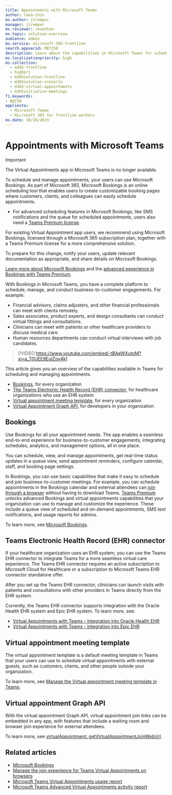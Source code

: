 ```yaml
---
title: Appointments with Microsoft Teams
author: lana-chin
ms.author: jtremper
manager: jtremper
ms.reviewer: revathim
ms.topic: solution-overview
audience: admin
ms.service: microsoft-365-frontline
search.appverid: MET150
description: Learn about the capabilities in Microsoft Teams for scheduling and managing virtual appointments.
ms.localizationpriority: high
ms.collection: 
  - m365-frontline
  - highpri
  - m365solution-frontline
  - m365solution-scenario
  - m365-virtual-appointments 
  - m365initiative-meetings
f1.keywords:
- NOCSH
appliesto: 
  - Microsoft Teams
  - Microsoft 365 for frontline workers
ms.date: 10/26/2023
---
```


# Appointments with Microsoft Teams

> [!IMPORTANT]
> The Virtual Appointments app in Microsoft Teams is no longer available.
>
> To schedule and manage appointments, your users can use Microsoft Bookings. As part of Microsoft 365, Microsoft Bookings is an online scheduling tool that enables users to create customizable booking pages where customers, clients, and colleagues can easily schedule appointments.
>
> - For advanced scheduling features in Microsoft Bookings, like SMS notifications and the queue for scheduled appointments, users also need a [Teams Premium license](/microsoftteams/enhanced-teams-experience/enhanced-teams-experience).
>
> For existing Virtual Appointment app users, we recommend using Microsoft Bookings, licensed through a Microsoft 365 subscription plan, together with a Teams Premium license for a more comprehensive solution.
>
> To prepare for this change, notify your users, update relevant documentation as appropriate, and share details on Microsoft Bookings.
>
> [Learn more about Microsoft Bookings](/microsoft-365/bookings/bookings-overview) and the [advanced experience in Bookings with Teams Premium](https://techcommunity.microsoft.com/blog/microsoftteamsblog/teams-premium-enhances-scheduling-in-microsoft-bookings/4292193).

With Bookings in Microsoft Teams, you have a complete platform to schedule, manage, and conduct business-to-customer engagements. For example:

- Financial advisors, claims adjusters, and other financial professionals can meet with clients remotely.
- Sales associates, product experts, and design consultants can conduct virtual fittings and consultations.
- Clinicians can meet with patients or other healthcare providers to discuss medical care.
- Human resources departments can conduct virtual interviews with job candidates.

> [!VIDEO https://www.youtube.com/embed/-tBAeWXutoM?si=a_T0UEE8EuIZov4k]

This article gives you an overview of the capabilities available in Teams for scheduling and managing appointments.

- [Bookings](#bookings), for every organization
- [The Teams Electronic Health Record (EHR) connector](#teams-electronic-health-record-ehr-connector), for healthcare organizations who use an EHR system
- [Virtual appointment meeting template](#virtual-appointment-meeting-template), for every organization
- [Virtual Appointment Graph API](#virtual-appointment-graph-api), for developers in your organization

## Bookings

Use Bookings for all your appointment needs. The app enables a seamless end-to-end experience for business-to-customer engagements, integrating schedules, analytics, and management options, all in one place.

You can schedule, view, and manage appointments, get real-time status updates in a queue view, send appointment reminders, configure calendar, staff, and booking page settings.

In Bookings, you can use basic capabilities that make it easy to schedule and join business-to-customer meetings. For example, you can schedule appointments in the Bookings calendar and external attendees can [join through a browser](browser-join.md) without having to download Teams. [Teams Premium](/microsoftteams/teams-add-on-licensing/licensing-enhance-teams) unlocks advanced Bookings and virtual appointments capabilities that your organization can use to manage and customize the experience. These include a queue view of scheduled and on-demand appointments, SMS text notifications, and usage reports for admins.

To learn more, see [Microsoft Bookings](/microsoft-365/bookings/bookings-overview).

## Teams Electronic Health Record (EHR) connector

If your healthcare organization uses an EHR system, you can use the Teams EHR connector to integrate Teams for a more seamless virtual care experience. The Teams EHR connector requires an active subscription to Microsoft Cloud for Healthcare or a subscription to Microsoft Teams EHR connector standalone offer.

After you set up the Teams EHR connector, clinicians can launch visits with patients and consultations with other providers in Teams directly from the EHR system.

Currently, the Teams EHR connector supports integration with the Oracle Health EHR system and Epic EHR system. To learn more, see:

- [Virtual Appointments with Teams - Integration into Oracle Health EHR](ehr-admin-oracle-health.md)
- [Virtual Appointments with Teams - Integration into Epic EHR](ehr-admin-epic.md)

## Virtual appointment meeting template

The virtual appointment template is a default meeting template in Teams that your users can use to schedule virtual appointments with external guests, such as customers, clients, and other people outside your organization.

To learn more, see [Manage the Virtual appointment meeting template in Teams](/microsoftteams/virtual-appointment-meeting-template).

## Virtual appointment Graph API

With the virtual appointment Graph API, virtual appointment join links can be embedded in any app, with features that include a waiting room and browser join experience for external attendees.

To learn more, see [virtualAppointment: getVirtualAppointmentJoinWebUrl](/graph/api/virtualappointment-getvirtualappointmentjoinweburl).

## Related articles

- [Microsoft Bookings](/microsoft-365/bookings/bookings-overview)
- [Manage the join experience for Teams Virtual Appointments on browsers](browser-join.md)
- [Microsoft Teams Virtual Appointments usage report](virtual-appointments-usage-report.md)
- [Microsoft Teams Advanced Virtual Appointments activity report](advanced-virtual-appointments-activity-report.md)
